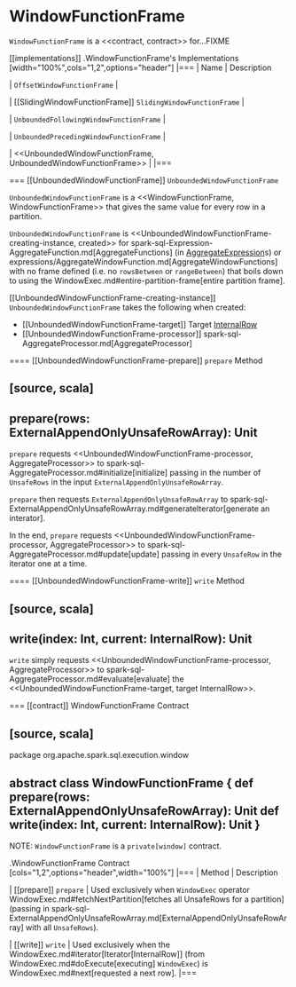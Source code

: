 # WindowFunctionFrame

`WindowFunctionFrame` is a <<contract, contract>> for...FIXME

[[implementations]]
.WindowFunctionFrame's Implementations
[width="100%",cols="1,2",options="header"]
|===
| Name
| Description

| `OffsetWindowFunctionFrame`
|

| [[SlidingWindowFunctionFrame]] `SlidingWindowFunctionFrame`
|

| `UnboundedFollowingWindowFunctionFrame`
|

| `UnboundedPrecedingWindowFunctionFrame`
|

| <<UnboundedWindowFunctionFrame, UnboundedWindowFunctionFrame>>
|
|===

=== [[UnboundedWindowFunctionFrame]] `UnboundedWindowFunctionFrame`

`UnboundedWindowFunctionFrame` is a <<WindowFunctionFrame, WindowFunctionFrame>> that gives the same value for every row in a partition.

`UnboundedWindowFunctionFrame` is <<UnboundedWindowFunctionFrame-creating-instance, created>> for spark-sql-Expression-AggregateFunction.md[AggregateFunctions] (in [AggregateExpression](../expressions/AggregateExpression.md)s) or expressions/AggregateWindowFunction.md[AggregateWindowFunctions] with no frame defined (i.e. no `rowsBetween` or `rangeBetween`) that boils down to using the WindowExec.md#entire-partition-frame[entire partition frame].

[[UnboundedWindowFunctionFrame-creating-instance]]
`UnboundedWindowFunctionFrame` takes the following when created:

* [[UnboundedWindowFunctionFrame-target]] Target [InternalRow](../InternalRow.md)
* [[UnboundedWindowFunctionFrame-processor]] spark-sql-AggregateProcessor.md[AggregateProcessor]

==== [[UnboundedWindowFunctionFrame-prepare]] `prepare` Method

[source, scala]
----
prepare(rows: ExternalAppendOnlyUnsafeRowArray): Unit
----

`prepare` requests <<UnboundedWindowFunctionFrame-processor, AggregateProcessor>> to spark-sql-AggregateProcessor.md#initialize[initialize] passing in the number of `UnsafeRows` in the input `ExternalAppendOnlyUnsafeRowArray`.

`prepare` then requests `ExternalAppendOnlyUnsafeRowArray` to spark-sql-ExternalAppendOnlyUnsafeRowArray.md#generateIterator[generate an interator].

In the end, `prepare` requests <<UnboundedWindowFunctionFrame-processor, AggregateProcessor>> to spark-sql-AggregateProcessor.md#update[update] passing in every `UnsafeRow` in the iterator one at a time.

==== [[UnboundedWindowFunctionFrame-write]] `write` Method

[source, scala]
----
write(index: Int, current: InternalRow): Unit
----

`write` simply requests <<UnboundedWindowFunctionFrame-processor, AggregateProcessor>> to spark-sql-AggregateProcessor.md#evaluate[evaluate] the <<UnboundedWindowFunctionFrame-target, target InternalRow>>.

=== [[contract]] WindowFunctionFrame Contract

[source, scala]
----
package org.apache.spark.sql.execution.window

abstract class WindowFunctionFrame {
  def prepare(rows: ExternalAppendOnlyUnsafeRowArray): Unit
  def write(index: Int, current: InternalRow): Unit
}
----

NOTE: `WindowFunctionFrame` is a `private[window]` contract.

.WindowFunctionFrame Contract
[cols="1,2",options="header",width="100%"]
|===
| Method
| Description

| [[prepare]] `prepare`
| Used exclusively when `WindowExec` operator WindowExec.md#fetchNextPartition[fetches all UnsafeRows for a partition] (passing in spark-sql-ExternalAppendOnlyUnsafeRowArray.md[ExternalAppendOnlyUnsafeRowArray] with all `UnsafeRows`).

| [[write]] `write`
| Used exclusively when the WindowExec.md#iterator[Iterator[InternalRow\]] (from WindowExec.md#doExecute[executing] `WindowExec`) is WindowExec.md#next[requested a next row].
|===

